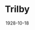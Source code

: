 ---
title: Trilby
date: 1928-10-18
closing_date: 
layout: productions
featured_image: 
image_caption:
image_credit:
playbill:
category:
Theatre: Theatre Jacksonville
cast:
  Mrs. Bagot: Annie M. Pratt
  Madame Vinard: Birsa Shepard
  William Bagot: Carst Connell
  Lorimer: Charlie Tutewiler
  Honorine: Fannie Mae Snyder
  Alexander McAllister: George W. Simmons, Jr.
  Col.Kaw: Isaac Peiser
  Phillippe: Kingston Newman
  Angele: Nancy Hoyt
  Trilby O'Ferrel: Olive Rosenquist
  Gecko: Paul Stuart Buchanan
  Theodore La Farce: Ralph W. Cooper, Jr.
  Talbot Wynne: Slocum Ball
  Antony: Stuart Cavanagh
  Rev. Thos. Bago: Ted Silber
  Svengali: F.W. Armbuster
  Duc De La Rochemartel: E.S. Beauchamp-Nobbs
crew:
  Director: Paul Stuart Buchanan
  Props:
    - Adele P. Jacobi
    - Emily Kennard
    - Gertrude F. Jacobi
    - Mary Lou Sanderson
    - Mr. Harry Lewis
  Staging:
    - Anne C. Lalor
    - Irene Von Osthoff
orchestra:
understudies:
external_links:
---